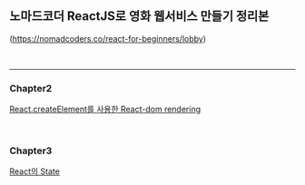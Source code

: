   ## 노마드코더 ReactJS로 영화 웹서비스 만들기 정리본
(https://nomadcoders.co/react-for-beginners/lobby)

<br/>

---

### Chapter2
[React.createElement를 사용한 React-dom rendering](https://github.com/gyungsubLee/nomard_ReactJS_basic/issues/1)

<br/>

### Chapter3
[React의 State](https://github.com/gyungsubLee/nomard_ReactJS_basic/issues/3)